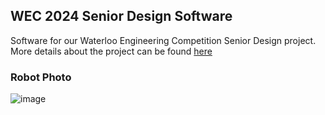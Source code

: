 ## WEC 2024 Senior Design Software

Software for our Waterloo Engineering Competition Senior Design project. More details about the project can be found [here](https://docs.google.com/presentation/d/170OGcJykxbjBNu_o1g94nHn5cr8JwP8NcklZTX5Laps/edit#slide=id.p)

### Robot Photo
![image](https://github.com/user-attachments/assets/6e9d1e7b-176c-421b-835f-eb085ecf61d9)
